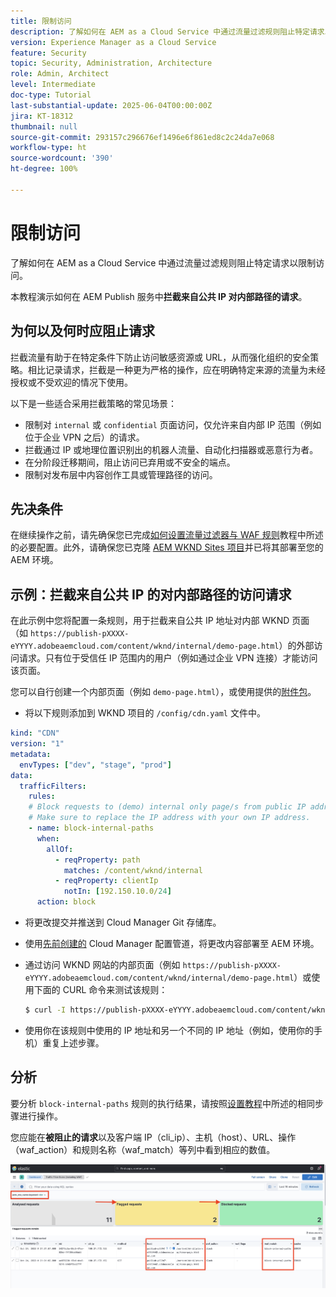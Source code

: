 ```yaml
---
title: 限制访问
description: 了解如何在 AEM as a Cloud Service 中通过流量过滤规则阻止特定请求以限制访问。
version: Experience Manager as a Cloud Service
feature: Security
topic: Security, Administration, Architecture
role: Admin, Architect
level: Intermediate
doc-type: Tutorial
last-substantial-update: 2025-06-04T00:00:00Z
jira: KT-18312
thumbnail: null
source-git-commit: 293157c296676ef1496e6f861ed8c2c24da7e068
workflow-type: ht
source-wordcount: '390'
ht-degree: 100%

---
```


# 限制访问

了解如何在 AEM as a Cloud Service 中通过流量过滤规则阻止特定请求以限制访问。

本教程演示如何在 AEM Publish 服务中&#x200B;**拦截来自公共 IP 对内部路径的请求**。

## 为何以及何时应阻止请求

拦截流量有助于在特定条件下防止访问敏感资源或 URL，从而强化组织的安全策略。相比记录请求，拦截是一种更为严格的操作，应在明确特定来源的流量为未经授权或不受欢迎的情况下使用。

以下是一些适合采用拦截策略的常见场景：

- 限制对 `internal` 或 `confidential` 页面访问，仅允许来自内部 IP 范围（例如位于企业 VPN 之后）的请求。
- 拦截通过 IP 或地理位置识别出的机器人流量、自动化扫描器或恶意行为者。
- 在分阶段迁移期间，阻止访问已弃用或不安全的端点。
- 限制对发布层中内容创作工具或管理路径的访问。

## 先决条件

在继续操作之前，请先确保您已完成[如何设置流量过滤器与 WAF 规则](../setup.md)教程中所述的必要配置。此外，请确保您已克隆 [AEM WKND Sites 项目](https://github.com/adobe/aem-guides-wknd)并已将其部署至您的 AEM 环境。

## 示例：拦截来自公共 IP 的对内部路径的访问请求

在此示例中您将配置一条规则，用于拦截来自公共 IP 地址对内部 WKND 页面（如 `https://publish-pXXXX-eYYYY.adobeaemcloud.com/content/wknd/internal/demo-page.html`）的外部访问请求。只有位于受信任 IP 范围内的用户（例如通过企业 VPN 连接）才能访问该页面。

您可以自行创建一个内部页面（例如 `demo-page.html`），或使用提供的[附件包](../assets/how-to/demo-internal-pages-package.zip)。

- 将以下规则添加到 WKND 项目的 `/config/cdn.yaml` 文件中。

```yaml
kind: "CDN"
version: "1"
metadata:
  envTypes: ["dev", "stage", "prod"]
data:
  trafficFilters:
    rules:
    # Block requests to (demo) internal only page/s from public IP address but allow from internal IP address.
    # Make sure to replace the IP address with your own IP address.
    - name: block-internal-paths
      when:
        allOf:
          - reqProperty: path
            matches: /content/wknd/internal
          - reqProperty: clientIp
            notIn: [192.150.10.0/24]
      action: block    
```

- 将更改提交并推送到 Cloud Manager Git 存储库。

- 使用[先前创建的](../setup.md#deploy-rules-using-adobe-cloud-manager) Cloud Manager 配置管道，将更改内容部署至 AEM 环境。

- 通过访问 WKND 网站的内部页面（例如 `https://publish-pXXXX-eYYYY.adobeaemcloud.com/content/wknd/internal/demo-page.html`）或使用下面的 CURL 命令来测试该规则：

  ```bash
  $ curl -I https://publish-pXXXX-eYYYY.adobeaemcloud.com/content/wknd/internal/demo-page.html
  ```

- 使用你在该规则中使用的 IP 地址和另一个不同的 IP 地址（例如，使用你的手机）重复上述步骤。

## 分析

要分析 `block-internal-paths` 规则的执行结果，请按照[设置教程](../setup.md#cdn-logs-ingestion)中所述的相同步骤进行操作。

您应能在&#x200B;**被阻止的请求**&#x200B;以及客户端 IP（cli_ip）、主机（host）、URL、操作（waf_action）和规则名称（waf_match）等列中看到相应的数值。

![ELK 工具仪表板被阻止的请求](../assets/how-to/elk-tool-dashboard-blocked.png)
